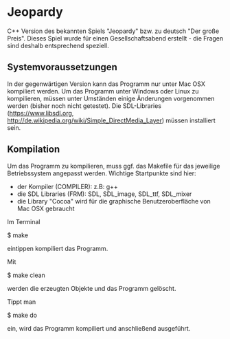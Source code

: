 # Jeopardy
C++ Version des bekannten Spiels "Jeopardy" bzw. zu deutsch "Der große Preis". Dieses Spiel wurde für einen Gesellschaftsabend erstellt - die Fragen sind deshalb entsprechend speziell.

## Systemvoraussetzungen
In der gegenwärtigen Version kann das Programm nur unter Mac OSX kompiliert werden. Um das Programm unter Windows oder Linux zu kompilieren, müssen unter Umständen einige Änderungen vorgenommen werden (bisher noch nicht getestet).
Die SDL-Libraries (https://www.libsdl.org, http://de.wikipedia.org/wiki/Simple_DirectMedia_Layer) müssen installiert sein.

## Kompilation
Um das Programm zu kompilieren, muss ggf. das Makefile für das jeweilige Betriebssystem angepasst werden.
Wichtige Startpunkte sind hier:
- der Kompiler (COMPILER): z.B: g++
- die SDL Libraries (FRM): SDL, SDL_image, SDL_ttf, SDL_mixer
- die Library "Cocoa" wird für die graphische Benutzeroberfläche von Mac OSX gebraucht

Im Terminal

$ make

eintippen kompiliert das Programm.

Mit

$ make clean

werden die erzeugten Objekte und das Programm gelöscht.

Tippt man

$ make do

ein, wird das Programm kompiliert und anschließend ausgeführt.
